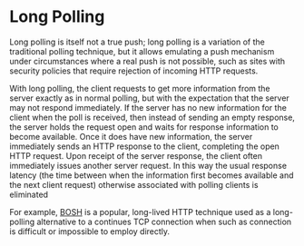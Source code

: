 # Long Polling

Long polling is itself not a true push; long polling is a variation of the traditional polling technique, but it allows emulating a push mechanism under circumstances where a real push is not possible, such as sites with security policies that require rejection of incoming HTTP requests.


With long polling, the client requests to get more information from the server exactly as in normal polling, but with the expectation that the server may not respond immediately. If the server has no new information for the client when the poll is received, then instead of sending an empty response, the server holds the request open and waits for response information to become available. Once it does have new information, the server immediately sends an HTTP response to the client, completing the open HTTP request. Upon receipt of the server response, the client often immediately issues another server request. In this way the usual response latency (the time between when the information first becomes available and the next client request) otherwise associated with polling clients is eliminated

For example, [BOSH](https://en.wikipedia.org/wiki/BOSH_(protocol)) is a popular, long-lived HTTP technique used as a long-polling alternative to a continues TCP connection when such as connection is difficult or impossible to employ directly.